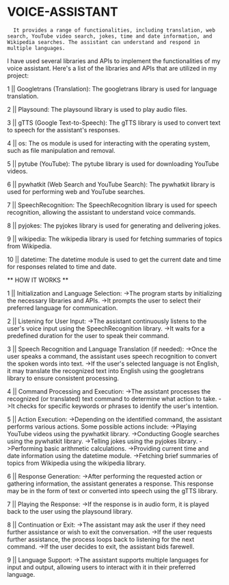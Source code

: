 # VOICE-ASSISTANT
      It provides a range of functionalities, including translation, web search, YouTube video search, jokes, time and date information, and Wikipedia searches. The assistant can understand and respond in multiple languages.

I have used several libraries and APIs to implement the functionalities of my voice assistant. Here's a list of the libraries and APIs that are utilized in my project:

1 || Googletrans (Translation): The googletrans library is used for language translation.

2 || Playsound: The playsound library is used to play audio files.

3 || gTTS (Google Text-to-Speech): The gTTS library is used to convert text to speech for the assistant's responses.

4 || os: The os module is used for interacting with the operating system, such as file manipulation and removal.

5 || pytube (YouTube): The pytube library is used for downloading YouTube videos.

6 || pywhatkit (Web Search and YouTube Search): The pywhatkit library is used for performing web and YouTube searches.

7 || SpeechRecognition: The SpeechRecognition library is used for speech recognition, allowing the assistant to understand voice commands.

8 || pyjokes: The pyjokes library is used for generating and delivering jokes.

9 || wikipedia: The wikipedia library is used for fetching summaries of topics from Wikipedia.

10 || datetime: The datetime module is used to get the current date and time for responses related to time and date.

** HOW IT WORKS **

1 || Initialization and Language Selection:
     ->The program starts by initializing the necessary libraries and APIs.
     ->It prompts the user to select their preferred language for communication.

2 || Listening for User Input:
    ->The assistant continuously listens to the user's voice input using the SpeechRecognition library.
    ->It waits for a predefined duration for the user to speak their command.

3 || Speech Recognition and Language Translation (if needed):
    ->Once the user speaks a command, the assistant uses speech recognition to convert the spoken words into text.
    ->If the user's selected language is not English, it may translate the recognized text into English using the googletrans library to ensure consistent processing.

4 || Command Processing and Execution:
    ->The assistant processes the recognized (or translated) text command to determine what action to take.
    ->It checks for specific keywords or phrases to identify the user's intention.
    
5 || Action Execution:
    ->Depending on the identified command, the assistant performs various actions. Some possible actions include:
    ->Playing YouTube videos using the pywhatkit library.
    ->Conducting Google searches using the pywhatkit library.
    ->Telling jokes using the pyjokes library.
    ->Performing basic arithmetic calculations.
    ->Providing current time and date information using the datetime module.
    ->Fetching brief summaries of topics from Wikipedia using the wikipedia library.

6 || Response Generation:
    ->After performing the requested action or gathering information, the assistant generates a response. This response may be in the form of text or converted into speech using the gTTS library.
    
7 || Playing the Response:
    ->If the response is in audio form, it is played back to the user using the playsound library.
    
8 || Continuation or Exit:
    ->The assistant may ask the user if they need further assistance or wish to exit the conversation.
    ->If the user requests further assistance, the process loops back to listening for the next command.
    ->If the user decides to exit, the assistant bids farewell.
    
9 || Language Support:
    ->The assistant supports multiple languages for input and output, allowing users to interact with it in their preferred language.
